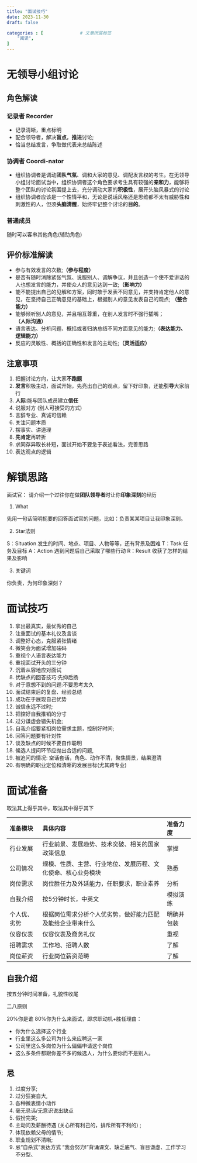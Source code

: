 ```yaml
---
title: "面试技巧"
date: 2023-11-30
draft: false

categories : [              # 文章所属标签
    "阅读",
]
---
```



# 无领导小组讨论

## 角色解读

### 记录者 Recorder

- 记录清晰，重点标明
- 配合领导者，解决**盲点**，**推进**讨论;
- 恰当总结发言，争取做代表来总结陈述

### 协调者 Coordi-nator

- 组织协调者是调动**团队气氛**、调和大家的意见、调配发言权的考生。在无领导小组讨论面试当中，组织协调者这个角色要求考生具有较强的**亲和力**，能够将整个团队的讨论氛围提上去，充分调动大家的**积极性**，展开头脑风暴式的讨论
- 组织协调者应该是一个性情平和，无论是说话风格还是思维都不太有威胁性和刺激性的人，但须**头脑清醒**，始终牢记整个讨论的**目的**。

### 普通成员

随时可以客串其他角色(辅助角色)

## 评价标准解读

- 参与有效发言的次数;**（参与程度）**
- 是否有随时消除紧张气氛、说服别人、调解争议，并且创造一个使不爱讲话的人也想发言的能力，并使众人的意见达到一致;**（影响力）**
- 能不能提出自己的见解和方案，同时敢于发表不同意见，并支持肯定他人的意见，在坚持自己正确意见的基础上，根据别人的意见发表自己的观点; **（整合能力）**
- 能够倾听别人的意见，并且相互尊重，在别人发言时不强行插嘴；**（人际沟通）**
- 语言表达、分析问题、概括或者归纳总结不同方面意见的能力;**（表达能力、逻辑能力）**
- 反应的灵敏性、概括的正确性和发言的主动性;**（灵活适应）**


## 注意事项

1. 把握讨论方向，让大家**不跑题**
2. **发言**积极主动，面试开始，先亮出自己的观点，留下好印象，还能**引导**大家前行
3. **人际**:能与团队成员建立**信任**
4. 说服对方 (别人可接受的方式)
5. 言辞专业、真诚可信赖
6. 关注问题本质
7. 摆事实、讲道理
8. **先肯定**再转折
9. 求同存异取长补短，面试开始不要急于表述看法，完善思路
10. 表达观点的逻辑

# 解锁思路

面试官： 请介绍一个过往你在做**团队领导者**时让你**印象深刻**的经历

1. What

先用一句话简明扼要的回答面试官的问题，比如：负责某某项目让我印象深刻。

2. Star法则

S：Situation 发生的时间、地点、项目、人物等等，还有背景及困难
T：Task 任务及目标
A：Action 遇到问题后自己采取了哪些行动
R：Result 收获了怎样的结果及影响

3. 关键词

你负责，为何印象深刻？


# 面试技巧

1. 拿出最真实，最优秀的自己
2. 注重面试的基本礼仪及言谈
3. 调整好心态，克服紧张情绪
4. 微笑会为面试增加砝码
5. 重视个人语言表达能力
6. 重视面试开头的三分钟
7. 沉着从容地应对面试
8. 优缺点的回答技巧:先抑后扬
9. 对于意想不到的问题:不要思考太久
10. 面试结束后的复盘、经验总结
11. 成功在于展现自己优势
12. 诚信永远不过时;
13. 把控好自我推销的分寸
14. 过分谦虚会错失机会;
15. 自我介绍要紧扣岗位需求主题，控制好时间;
16. 回答问题要有针对性
17. 谈及缺点的时候不要自作聪明
18. 候选人提问环节应抛出合适的问题,
19. 被追问的情况: 空话套话，角色、动作不清，聚焦情景，结果澄清
20. 有明确的职业定位和清晰的发展目标(尤其跨专业)

# 面试准备

取法其上得乎其中，取法其中得乎其下

|准备模块|具体内容|准备力度|
|:-|:-|:-|
|行业发展|行业前景、发展趋势、技术突破、相关的国家政策信息|掌握|
|公司情况|规模、性质、主营、行业地位、发展历程、文化使命、核心业务模块|熟悉|
|岗位需求|岗位胜任力及外延能力，任职要求，职业素养|分析|
|自我介绍|按5分钟时长，中英文|模拟演练|
|个人优、劣势|根据岗位需求分析个人优劣势，做好能力匹配及能给企业带来什么|明确并包装|
|仪容仪表|仪容仪表及商务礼仪|重视|
|招聘需求|工作地、招聘人数|了解|
|岗位薪资|行业岗位薪资范畴|了解|

## 自我介绍

按五分钟时间准备，礼貌性收尾

二八原则

20%你是谁
80%你为什么来面试，即求职动机+胜任理由：
- 你为什么选择这个行业
- 行业里这么多公司为什么来应聘这一家
- 公司里这么多岗位为什么偏偏申请这个岗位
- 这么多条件都跟你差不多的候选人，为什么要你而不是别人。


## 忌

1. 过度分享;
2. 过分狂妄自大,
3. 各种微表情小动作
4. 毫无忌讳/无意识说出缺点
5. 假扮完美;
6. 主动问及薪酬待遇 (关心所有利己的，排斥所有不利的) ;
7. 体现依赖父母的情节;
8. 职业规划不清晰;
9. 忌“自杀式”表达方式
“我会努力!”背诵课文、缺乏底气、盲目谦虚、工作学习不分型、